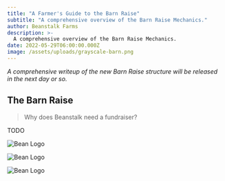 ```yaml
---
title: "A Farmer's Guide to the Barn Raise"
subtitle: "A comprehensive overview of the Barn Raise Mechanics."
author: Beanstalk Farms
description: >-
  A comprehensive overview of the Barn Raise Mechanics.
date: 2022-05-29T06:00:00.000Z
image: /assets/uploads/grayscale-barn.png
---
```


_A comprehensive writeup of the new Barn Raise structure will be released in the next day or so._

**The Barn Raise**
-------------------------------

> Why does Beanstalk need a fundraiser?

TODO


![Bean Logo](/assets/uploads/jack-and-the-beanstalk.jpg)

![Bean Logo](/assets/uploads/humidity.png)

![Bean Logo](/assets/uploads/fertilizer.png)


